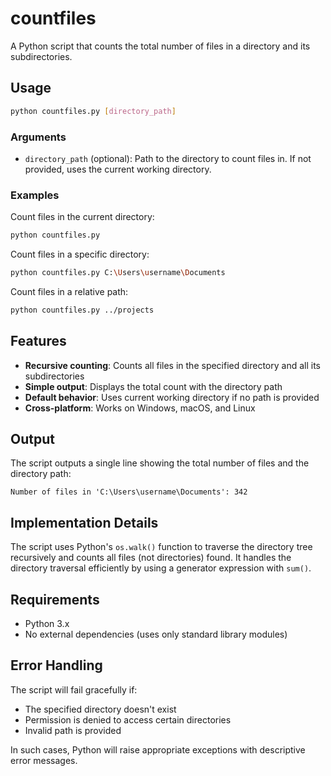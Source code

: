 # countfiles

A Python script that counts the total number of files in a directory and its subdirectories.

## Usage

```bash
python countfiles.py [directory_path]
```

### Arguments

- `directory_path` (optional): Path to the directory to count files in. If not provided, uses the current working directory.

### Examples

Count files in the current directory:
```bash
python countfiles.py
```

Count files in a specific directory:
```bash
python countfiles.py C:\Users\username\Documents
```

Count files in a relative path:
```bash
python countfiles.py ../projects
```

## Features

- **Recursive counting**: Counts all files in the specified directory and all its subdirectories
- **Simple output**: Displays the total count with the directory path
- **Default behavior**: Uses current working directory if no path is provided
- **Cross-platform**: Works on Windows, macOS, and Linux

## Output

The script outputs a single line showing the total number of files and the directory path:

```
Number of files in 'C:\Users\username\Documents': 342
```

## Implementation Details

The script uses Python's `os.walk()` function to traverse the directory tree recursively and counts all files (not directories) found. It handles the directory traversal efficiently by using a generator expression with `sum()`.

## Requirements

- Python 3.x
- No external dependencies (uses only standard library modules)

## Error Handling

The script will fail gracefully if:
- The specified directory doesn't exist
- Permission is denied to access certain directories
- Invalid path is provided

In such cases, Python will raise appropriate exceptions with descriptive error messages.
